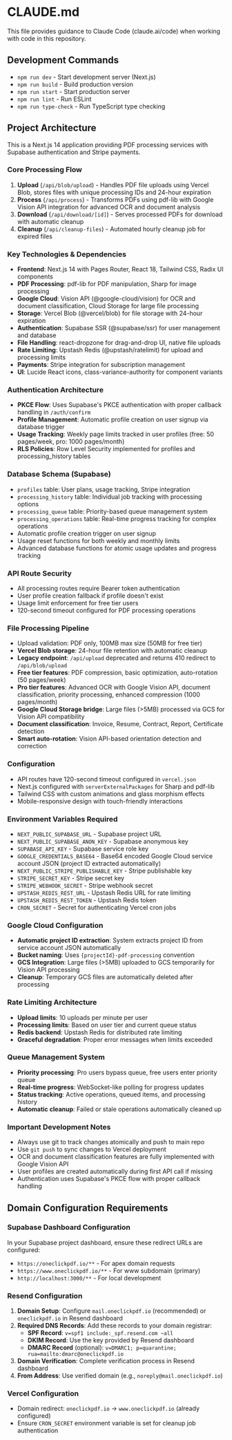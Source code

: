 # CLAUDE.md

This file provides guidance to Claude Code (claude.ai/code) when working with code in this repository.

## Development Commands

- `npm run dev` - Start development server (Next.js)
- `npm run build` - Build production version
- `npm run start` - Start production server
- `npm run lint` - Run ESLint
- `npm run type-check` - Run TypeScript type checking

## Project Architecture

This is a Next.js 14 application providing PDF processing services with Supabase authentication and Stripe payments.

### Core Processing Flow
1. **Upload** (`/api/blob/upload`) - Handles PDF file uploads using Vercel Blob, stores files with unique processing IDs and 24-hour expiration
2. **Process** (`/api/process`) - Transforms PDFs using pdf-lib with Google Vision API integration for advanced OCR and document analysis
3. **Download** (`/api/download/[id]`) - Serves processed PDFs for download with automatic cleanup
4. **Cleanup** (`/api/cleanup-files`) - Automated hourly cleanup job for expired files

### Key Technologies & Dependencies
- **Frontend**: Next.js 14 with Pages Router, React 18, Tailwind CSS, Radix UI components
- **PDF Processing**: pdf-lib for PDF manipulation, Sharp for image processing
- **Google Cloud**: Vision API (@google-cloud/vision) for OCR and document classification, Cloud Storage for large file processing
- **Storage**: Vercel Blob (@vercel/blob) for file storage with 24-hour expiration
- **Authentication**: Supabase SSR (@supabase/ssr) for user management and database
- **File Handling**: react-dropzone for drag-and-drop UI, native file uploads
- **Rate Limiting**: Upstash Redis (@upstash/ratelimit) for upload and processing limits
- **Payments**: Stripe integration for subscription management
- **UI**: Lucide React icons, class-variance-authority for component variants

### Authentication Architecture
- **PKCE Flow**: Uses Supabase's PKCE authentication with proper callback handling in `/auth/confirm`
- **Profile Management**: Automatic profile creation on user signup via database trigger
- **Usage Tracking**: Weekly page limits tracked in user profiles (free: 50 pages/week, pro: 1000 pages/month)
- **RLS Policies**: Row Level Security implemented for profiles and processing_history tables

### Database Schema (Supabase)
- `profiles` table: User plans, usage tracking, Stripe integration
- `processing_history` table: Individual job tracking with processing options
- `processing_queue` table: Priority-based queue management system
- `processing_operations` table: Real-time progress tracking for complex operations
- Automatic profile creation trigger on user signup
- Usage reset functions for both weekly and monthly limits
- Advanced database functions for atomic usage updates and progress tracking

### API Route Security
- All processing routes require Bearer token authentication
- User profile creation fallback if profile doesn't exist
- Usage limit enforcement for free tier users
- 120-second timeout configured for PDF processing operations

### File Processing Pipeline
- Upload validation: PDF only, 100MB max size (50MB for free tier)
- **Vercel Blob storage**: 24-hour file retention with automatic cleanup
- **Legacy endpoint**: `/api/upload` deprecated and returns 410 redirect to `/api/blob/upload`
- **Free tier features**: PDF compression, basic optimization, auto-rotation (50 pages/week)
- **Pro tier features**: Advanced OCR with Google Vision API, document classification, priority processing, enhanced compression (1000 pages/month)
- **Google Cloud Storage bridge**: Large files (>5MB) processed via GCS for Vision API compatibility
- **Document classification**: Invoice, Resume, Contract, Report, Certificate detection
- **Smart auto-rotation**: Vision API-based orientation detection and correction

### Configuration
- API routes have 120-second timeout configured in `vercel.json`
- Next.js configured with `serverExternalPackages` for Sharp and pdf-lib
- Tailwind CSS with custom animations and glass morphism effects
- Mobile-responsive design with touch-friendly interactions

### Environment Variables Required
- `NEXT_PUBLIC_SUPABASE_URL` - Supabase project URL
- `NEXT_PUBLIC_SUPABASE_ANON_KEY` - Supabase anonymous key
- `SUPABASE_API_KEY` - Supabase service role key
- `GOOGLE_CREDENTIALS_BASE64` - Base64 encoded Google Cloud service account JSON (project ID extracted automatically)
- `NEXT_PUBLIC_STRIPE_PUBLISHABLE_KEY` - Stripe publishable key
- `STRIPE_SECRET_KEY` - Stripe secret key
- `STRIPE_WEBHOOK_SECRET` - Stripe webhook secret
- `UPSTASH_REDIS_REST_URL` - Upstash Redis URL for rate limiting
- `UPSTASH_REDIS_REST_TOKEN` - Upstash Redis token
- `CRON_SECRET` - Secret for authenticating Vercel cron jobs

### Google Cloud Configuration
- **Automatic project ID extraction**: System extracts project ID from service account JSON automatically
- **Bucket naming**: Uses `{projectId}-pdf-processing` convention
- **GCS Integration**: Large files (>5MB) uploaded to GCS temporarily for Vision API processing
- **Cleanup**: Temporary GCS files are automatically deleted after processing

### Rate Limiting Architecture
- **Upload limits**: 10 uploads per minute per user
- **Processing limits**: Based on user tier and current queue status
- **Redis backend**: Upstash Redis for distributed rate limiting
- **Graceful degradation**: Proper error messages when limits exceeded

### Queue Management System
- **Priority processing**: Pro users bypass queue, free users enter priority queue
- **Real-time progress**: WebSocket-like polling for progress updates
- **Status tracking**: Active operations, queued items, and processing history
- **Automatic cleanup**: Failed or stale operations automatically cleaned up

### Important Development Notes
- Always use git to track changes atomically and push to main repo
- Use `git push` to sync changes to Vercel deployment
- OCR and document classification features are fully implemented with Google Vision API
- User profiles are created automatically during first API call if missing
- Authentication uses Supabase's PKCE flow with proper callback handling

## Domain Configuration Requirements

### Supabase Dashboard Configuration
In your Supabase project dashboard, ensure these redirect URLs are configured:
- `https://oneclickpdf.io/**` - For apex domain requests
- `https://www.oneclickpdf.io/**` - For www subdomain (primary)
- `http://localhost:3000/**` - For local development

### Resend Configuration
1. **Domain Setup**: Configure `mail.oneclickpdf.io` (recommended) or `oneclickpdf.io` in Resend dashboard
2. **Required DNS Records**: Add these records to your domain registrar:
   - **SPF Record**: `v=spf1 include:_spf.resend.com ~all`
   - **DKIM Record**: Use the key provided by Resend dashboard
   - **DMARC Record** (optional): `v=DMARC1; p=quarantine; rua=mailto:dmarc@oneclickpdf.io`
3. **Domain Verification**: Complete verification process in Resend dashboard
4. **From Address**: Use verified domain (e.g., `noreply@mail.oneclickpdf.io`)

### Vercel Configuration
- Domain redirect: `oneclickpdf.io` → `www.oneclickpdf.io` (already configured)
- Ensure `CRON_SECRET` environment variable is set for cleanup job authentication